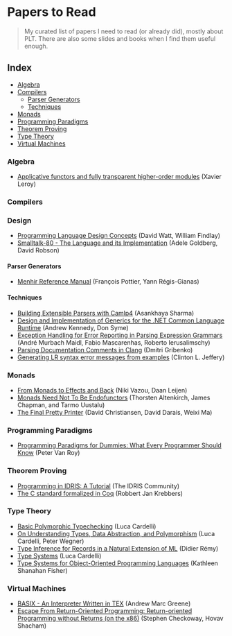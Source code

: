 # Papers to Read

> My curated list of papers I need to read (or already did), mostly about PLT. There are also some slides and books when I find them useful enough.

## Index

- [Algebra](#algebra)
- [Compilers](#compilers)
  - [Parser Generators](#parser-generators)
  - [Techniques](#techniques)
- [Monads](#monads)
- [Programming Paradigms](#programming-paradigms)
- [Theorem Proving](#theorem-proving)
- [Type Theory](#type-theory)
- [Virtual Machines](#virtual-machines)

### Algebra

- [Applicative functors and fully transparent higher-order modules] (Xavier Leroy)

### Compilers

### Design

- [Programming Language Design Concepts] (David Watt, William Findlay)
- [Smalltalk-80 - The Language and its Implementation] (Adele Goldberg, David Robson)

#### Parser Generators

- [Menhir Reference Manual] (François Pottier, Yann Régis-Gianas)

#### Techniques

- [Building Extensible Parsers with Camlp4] (Asankhaya Sharma)
- [Design and Implementation of Generics for the .NET Common Language Runtime] (Andrew Kennedy, Don Syme)
- [Exception Handling for Error Reporting in Parsing Expression Grammars] (André Murbach Maidl, Fabio Mascarenhas, Roberto Ierusalimschy)
- [Parsing Documentation Comments in Clang] (Dmitri Gribenko)
- [Generating LR syntax error messages from examples] (Clinton L. Jeffery)

### Monads

- [From Monads to Effects and Back] (Niki Vazou, Daan Leijen)
- [Monads Need Not To Be Endofunctors] (Thorsten Altenkirch, James Chapman, and Tarmo Uustalu)
- [The Final Pretty Printer] (David Christiansen, David Darais, Weixi Ma)

### Programming Paradigms

- [Programming Paradigms for Dummies: What Every Programmer Should Know] (Peter Van Roy)

### Theorem Proving

- [Programming in IDRIS: A Tutorial] (The IDRIS Community)
- [The C standard formalized in Coq] (Robbert Jan Krebbers)

### Type Theory

- [Basic Polymorphic Typechecking] (Luca Cardelli)
- [On Understanding Types, Data Abstraction, and Polymorphism] (Luca Cardelli, Peter Wegner)
- [Type Inference for Records in a Natural Extension of ML] (Didier Rémy)
- [Type Systems] (Luca Cardelli)
- [Type Systems for Object-Oriented Programming Languages] (Kathleen Shanahan Fisher)

### Virtual Machines

- [BASIX - An Interpreter Written in TEX] (Andrew Marc Greene)
- [Escape From Return-Oriented Programming: Return-oriented Programming without Returns (on the x86)] (Stephen Checkoway, Hovav Shacham)

[Applicative functors and fully transparent higher-order modules]: http://caml.inria.fr/pub/papers/xleroy-applicative_functors-popl95.pdf
[Programming Language Design Concepts]: http://alvand.basu.ac.ir/~dezfoulian/files/PL/John%20Wiley%20&%20Sons%20-%20Programming%20Language%20Design%20Concepts-%20David%20A.%20Watt,%20William%20Findlay,%20473s,%20I.pdf
[Smalltalk-80 - The Language and its Implementation]: http://stephane.ducasse.free.fr/FreeBooks/BlueBook/Bluebook.pdf
[Menhir Reference Manual]: http://gallium.inria.fr/~fpottier/menhir/manual.pdf
[Building Extensible Parsers with Camlp4]: https://asankhaya.github.io/pdf/BuildingExtensibleParserswithCamlp4.pdf
[Design and Implementation of Generics for the .NET Common Language Runtime]: https://www.microsoft.com/en-us/research/wp-content/uploads/2001/01/designandimplementationofgenerics.pdf
[Exception Handling for Error Reporting in Parsing Expression Grammars]: http://www.inf.puc-rio.br/~roberto/docs/sblp2013-1.pdf
[Parsing Documentation Comments in Clang]: https://llvm.org/devmtg/2012-11/Gribenko_CommentParsing.pdf
[Generating LR syntax error messages from examples]: https://dl.acm.org/citation.cfm?id=937563.937566
[From Monads to Effects and Back]: http://goto.ucsd.edu/~nvazou/koka/padl16.pdf
[Monads Need Not To Be Endofunctors]: http://www.cs.nott.ac.uk/~psztxa/publ/Relative_Monads.pdf
[The Final Pretty Printer]: http://davidchristiansen.dk/drafts/final-pretty-printer-draft.pdf
[Programming Paradigms for Dummies: What Every Programmer Should Know]: https://www.info.ucl.ac.be/~pvr/VanRoyChapter.pdf
[Programming in IDRIS: A Tutorial]: https://eb.host.cs.st-andrews.ac.uk/writings/idris-tutorial.pdf
[The C standard formalized in Coq]: https://robbertkrebbers.nl/research/thesis.pdf
[Basic Polymorphic Typechecking]: http://lucacardelli.name/Papers/BasicTypechecking.pdf
[On Understanding Types, Data Abstraction, and Polymorphism]: http://lucacardelli.name/Papers/OnUnderstanding.A4.pdf
[Type Inference for Records in a Natural Extension of ML]: https://www.cs.cmu.edu/~aldrich/courses/819/row.pdf
[Type Systems]: http://lucacardelli.name/papers/typesystems.pdf
[Type Systems for Object-Oriented Programming Languages]: http://i.stanford.edu/pub/cstr/reports/cs/tr/98/1602/CS-TR-98-1602.pdf
[BASIX - An Interpreter Written in TEX]: https://www.tug.org/TUGboat/tb11-3/tb29greene.pdf
[Escape From Return-Oriented Programming: Return-oriented Programming without Returns (on the x86)]: http://cseweb.ucsd.edu/~hovav/dist/noret.pdf

